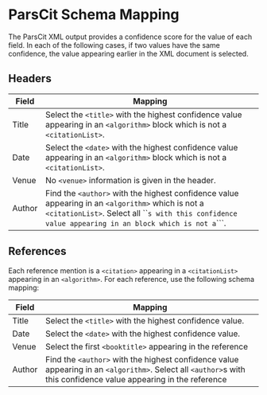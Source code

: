 # ParsCit Schema Mapping #

The ParsCit XML output provides a confidence score for the value of each field. In each of the following cases, if two values have the same confidence, the value appearing earlier in the XML document is selected.

## Headers ##

| Field | Mapping |
| ----- | ------- |
| Title | Select the ```<title>``` with the highest confidence value appearing in an ```<algorithm>``` block which is not a ```<citationList>```. |
| Date | Select the ```<date>``` with the highest confidence value appearing in an ```<algorithm>``` block which is not a ```<citationList>```. |
| Venue | No ```<venue>``` information is given in the header. |
| Author | Find the ```<author>``` with the highest confidence value appearing in an ```<algorithm>``` which is not a ```<citationList>```. Select all ``<author>```s with this confidence value appearing in an ```<algorithm>``` block which is not a ```<citationList>```. |

## References ##

Each reference mention is a ```<citation>``` appearing in a ```<citationList>``` appearing in an ```<algorithm>```. For each reference, use the following schema mapping:

| Field | Mapping |
| ----- | ------- |
| Title | Select the ```<title>``` with the highest confidence value. |
| Date | Select the ```<date>``` with the highest confidence value. |
| Venue | Select the first ```<booktitle>``` appearing in the reference | 
| Author |  Find the ```<author>``` with the highest confidence value appearing in an ```<algorithm>```. Select all ```<author>```s with this confidence value appearing in the reference |
